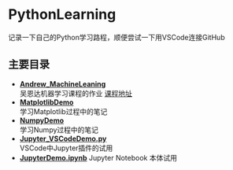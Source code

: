# PythonLearning
记录一下自己的Python学习路程，顺便尝试一下用VSCode连接GitHub

## 主要目录

* **[Andrew_MachineLeaning](https://github.com/C-Li/PythonLearning/tree/master/Andrew_MachineLearning)**   
吴恩达机器学习课程的作业
[课程地址](https://study.163.com/course/courseMain.htm?courseId=1004570029)  
* **[MatplotlibDemo](https://github.com/C-Li/PythonLearning/tree/master/MatplotlibDemo)**   
学习Matplotlib过程中的笔记  
* **[NumpyDemo](https://github.com/C-Li/PythonLearning/tree/master/NumpyDemo)**   
学习Numpy过程中的笔记   
* **[Jupyter_VSCodeDemo.py](https://github.com/C-Li/PythonLearning/tree/master/Jupyter_VSCodeDemo.py)**  
VSCode中Jupyter插件的试用
* **[JupyterDemo.ipynb](https://github.com/C-Li/PythonLearning/tree/master/JupyterDemo.ipynb)**
Jupyter Notebook 本体试用